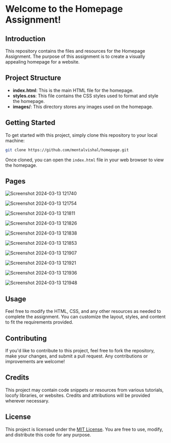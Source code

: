 # Welcome to the Homepage Assignment!

## Introduction
This repository contains the files and resources for the Homepage Assignment. The purpose of this assignment is to create a visually appealing homepage for a website.

## Project Structure
- **index.html**: This is the main HTML file for the homepage.
- **styles.css**: This file contains the CSS styles used to format and style the homepage.
- **images/**: This directory stores any images used on the homepage.


## Getting Started
To get started with this project, simply clone this repository to your local machine:

```bash
git clone https://github.com/mentalvishal/homepage.git
```

Once cloned, you can open the `index.html` file in your web browser to view the homepage.

## Pages

![Screenshot 2024-03-13 121740](https://github.com/MentalVishal/HomePage/assets/115460369/2d713162-c9ff-4431-844e-ce430e8daf4b)

![Screenshot 2024-03-13 121754](https://github.com/MentalVishal/HomePage/assets/115460369/6cac4156-2834-49cb-b187-593ceb62fcd0)

![Screenshot 2024-03-13 121811](https://github.com/MentalVishal/HomePage/assets/115460369/5a115639-6538-4c70-b97d-1a8be2be4d3c)

![Screenshot 2024-03-13 121826](https://github.com/MentalVishal/HomePage/assets/115460369/276df4a1-9b91-4b68-941d-134ffdd739f8)

![Screenshot 2024-03-13 121838](https://github.com/MentalVishal/HomePage/assets/115460369/b8487995-5d4a-4ef4-8f81-84145b56b3bc)

![Screenshot 2024-03-13 121853](https://github.com/MentalVishal/HomePage/assets/115460369/232c3008-b7f8-405a-90ff-28571e4cd721)

![Screenshot 2024-03-13 121907](https://github.com/MentalVishal/HomePage/assets/115460369/1f2857ba-04a9-49c0-8834-5edb321884ae)

![Screenshot 2024-03-13 121921](https://github.com/MentalVishal/HomePage/assets/115460369/a88d8e7e-43fa-4bb4-96a9-a7298dc1f50c)

![Screenshot 2024-03-13 121936](https://github.com/MentalVishal/HomePage/assets/115460369/11d21778-0f1d-41df-bf52-4a4435446fed)

![Screenshot 2024-03-13 121948](https://github.com/MentalVishal/HomePage/assets/115460369/16190a0c-a63d-4184-80da-7d775566fad9)



## Usage
Feel free to modify the HTML, CSS, and any other resources as needed to complete the assignment. You can customize the layout, styles, and content to fit the requirements provided.

## Contributing
If you'd like to contribute to this project, feel free to fork the repository, make your changes, and submit a pull request. Any contributions or improvements are welcome!

## Credits
This project may contain code snippets or resources from various tutorials, locofy libraries, or websites. Credits and attributions will be provided wherever necessary.

## License
This project is licensed under the [MIT License](LICENSE). You are free to use, modify, and distribute this code for any purpose.

